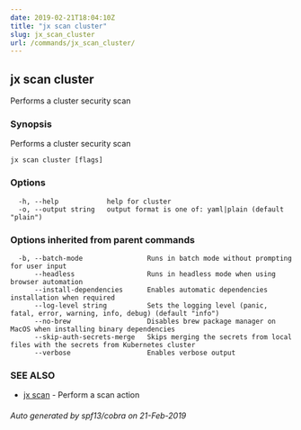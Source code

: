 ```yaml
---
date: 2019-02-21T18:04:10Z
title: "jx scan cluster"
slug: jx_scan_cluster
url: /commands/jx_scan_cluster/
---
```

## jx scan cluster

Performs a cluster security scan

### Synopsis

Performs a cluster security scan

```
jx scan cluster [flags]
```

### Options

```
  -h, --help            help for cluster
  -o, --output string   output format is one of: yaml|plain (default "plain")
```

### Options inherited from parent commands

```
  -b, --batch-mode                Runs in batch mode without prompting for user input
      --headless                  Runs in headless mode when using browser automation
      --install-dependencies      Enables automatic dependencies installation when required
      --log-level string          Sets the logging level (panic, fatal, error, warning, info, debug) (default "info")
      --no-brew                   Disables brew package manager on MacOS when installing binary dependencies
      --skip-auth-secrets-merge   Skips merging the secrets from local files with the secrets from Kubernetes cluster
      --verbose                   Enables verbose output
```

### SEE ALSO

* [jx scan](/commands/jx_scan/)	 - Perform a scan action

###### Auto generated by spf13/cobra on 21-Feb-2019

